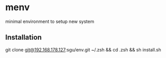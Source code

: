 # menv
minimal environment to setup new system


## Installation
git clone git@192.168.178.127:sgu/env.git ~/.zsh && cd .zsh && sh install.sh
